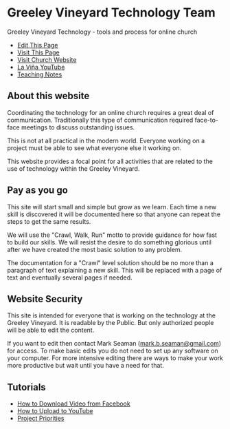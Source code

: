 # Greeley Vineyard Technology Team

Greeley Vineyard Technology - tools and process for online church

* [Edit This Page](https://github.com/Greeley-Vineyard/Greeley-Vineyard.github.io)
* [Visit This Page](https://Greeley-Vineyard.github.io)
* [Visit Church Website](https://greeleyvineyard.org)
* [La Viña YouTube](https://www.youtube.com/playlist?list=PLH4QFmXWKGaFhKF7qyyQc9QX8HgZxWhY8)
* [Teaching Notes](Teaching/Index)


## About this website

Coordinating the technology for an online church requires a great deal of communication. 
Traditionally this type of communication required face-to-face meetings to discuss outstanding issues.

This is not at all practical in the modern world.  Everyone working on a project must be able to see
what everyone else it working on.

This website provides a focal point for all activities that are related to the use of technology
within the Greeley Vineyard.

## Pay as you go

This site will start small and simple but grow as we learn.  Each time a new skill is discovered it
will be documented here so that anyone can repeat the steps to get the same results.

We will use the "Crawl, Walk, Run" motto to provide guidance for how fast to build our skills.  We will
resist the desire to do something glorious until after we have created the most basic solution to any
problem.

The documentation for a "Crawl" level solution should be no more than a paragraph of text explaining a
new skill. This will be replaced with a page of text and eventually several pages if needed.

## Website Security

This site is intended for everyone that is working on the technology at the Greeley Vineyard.  It is 
readable by the Public.  But only authorized people will be able to edit the content.

If you want to edit then contact Mark Seaman (mark.b.seaman@gmail.com) for access. To make basic edits
you do not need to set up any software on your computer.  For more intensive editing there are ways to
make your work more productive but wait until you have a need for that.


## Tutorials

* [How to Download Video from Facebook](FacebookDownload.md)
* [How to Upload to YouTube](YouTubeUpload.md)
* [Project Priorities](Projects.md)

